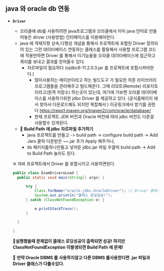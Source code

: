 ## java 와 oracle db 연동

* **`Driver`**

  * 오라클에 db를 사용하려면 java프로그램과 오라클에서 이미 java 언어로 만들어놓은 driver (사용방법) 인터페이스를 이용해야한다.
  * java 에 객체지향 상속,다형성 개념을 통해서 프로젝트에 포함된 Driver 정의되어 있는 그런 데이터베이스 연동하는 클래스를 활용해서 사용할 프로그램 코드에 적용만하면 Driver 를 통해서 이기능들을 오라클 데이터베이스에 접근하고 쿼리를 보내고 결과를 얻어올수 있다.
    * 자르파일이 필요하다 (ojdbc6-11.2.0.3.jar 를 프로젝트에 포함시켜야한다.)
      * 많이사용하는 메이븐이라고 하는 빌드도구 가 필요한 의존 라이브러리프로그램들을 관리해주고 빌드해준다. 그때 리모트(Remote) 리포지토리라고(원격 저장소) 하는곳이 있는데, 여기에 가보면 오라클 데이터베이스를 사용하기위한 jdbc Driver 를 제공하고 있다. (공식홈페이지 에서 찾아서 다운로드해도 되지만 복잡해서 ) 이곳링크에서 받기를 권한다 https://repo1.maven.org/maven2/com/oracle/database/ 
      * 현재 프로젝트 JDK 버전과 Oracle 버전에 따라 jdbc 버전도 다른걸 사용할수 있게된다.
  * :star2: **Build Path 에 jdbc 자르파일 추가하기**
    * java 프로젝트를 만들고 -> build path -> configure build path -> Add Jars 클릭 다운받은 ~~.jar 추가 Apply 해주거나,
    * lib 패키지를하나만들고 넣어둔 jdbc.jar 파일 우클릭 build path -> Add to Build Path 눌러도 된다.

  :star_of_david: 자바 프로젝트에서 Driver 를 포함시키고 사용하면된다.

  ```java
  public class ExamDriveroLoad {
  	public static void main(String[] args) {
  
  		try {
  			Class.forName("oracle.jdbc.OracleDriver"); // Driver 클래스 하나를 로딩해줘야한다.
  			System.out.println("클래스 로딩성공!");
  		} catch (ClassNotFoundException e) {
  
  			e.printStackTrace();
  		}
  
  	}
  
  }
  ```

  

  :star2:**실행했을때 문제없이 클래스 로딩성공이 출력되면 성공! 하지만 ClassNotFoundException 이발생되면 Build Path 에 문제!**

  :star2: **만약 Oracle DBMS 를 사용하지않고 다른 DBMS 를사용한다면 .jar 파일과 Driver 클래스가 다를수있다.**

